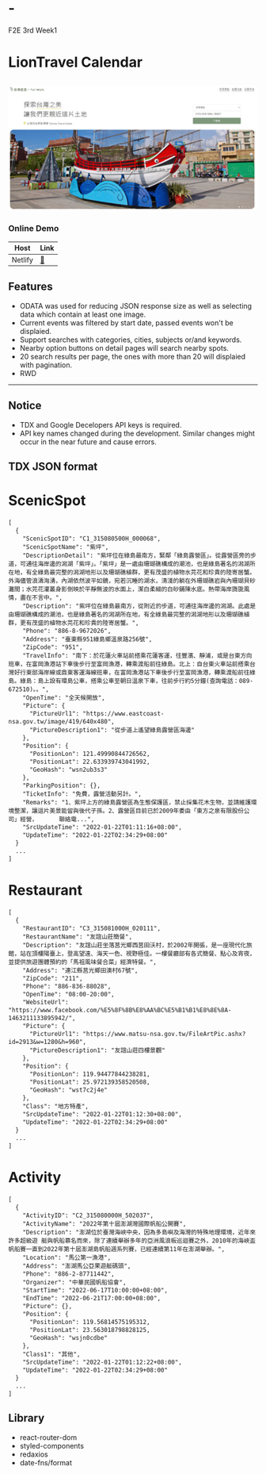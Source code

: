 # -
F2E 3rd Week1

# LionTravel Calendar

## ![index page snap shot](./src/img/readmeImg.jpg)
### Online Demo
| Host   | Link                    |
| -------|:----------------------- |
| Netlify| [:link:][Netlify-Demo]  |

[Netlify-Demo]: https://awesome-curie-51e091.netlify.app/
## Features
- ODATA was used for reducing JSON response size as well as selecting data which contain at least one image.
- Current events was filtered by start date, passed events won't be displaied.
- Support searches with categories, cities, subjects or/and keywords.
- Nearby option buttons on detail pages will search nearby spots.
- 20 search results per page, the ones with more than 20 will displaied with pagination. 
- RWD 
---

## Notice
- TDX and Google Decelopers API keys is required.
- API key names changed during the development. Similar changes might occur in the near future and cause errors.

## TDX JSON format 
# ScenicSpot
```
[
  {
    "ScenicSpotID": "C1_315080500H_000068",
    "ScenicSpotName": "紫坪",
    "DescriptionDetail": "紫坪位在綠島最南方，緊鄰「綠島露營區」。從露營區旁的步道，可通往海岸邊的潟湖「紫坪」。「紫坪」是一處由珊瑚礁構成的潮池，也是綠島著名的潟湖所在地，有全綠島最完整的潟湖地形以及珊瑚礁植群，更有茂盛的植物水芫花和珍貴的陸寄居蟹。外海儘管浪濤洶湧，內湖依然波平如鏡，宛若沉睡的湖水，清淺的躺在外珊瑚礁岩與內珊瑚貝砂灘間；水芫花灌叢身影倒映於平靜無波的水面上，潔白柔細的白砂鋪陳水底。熱帶海岸旖旎風情，盡在不言中。",
    "Description": "紫坪位在綠島最南方，從附近的步道，可通往海岸邊的潟湖。此處是由珊瑚礁構成的潮池，也是綠島著名的潟湖所在地，有全綠島最完整的潟湖地形以及珊瑚礁植群，更有茂盛的植物水芫花和珍貴的陸寄居蟹。",
    "Phone": "886-8-9672026",
    "Address": "臺東縣951綠島鄉溫泉路256號",
    "ZipCode": "951",
    "TravelInfo": "南下：於花蓮火車站前搭乘花蓮客運，往豐濱、靜浦，或是台東方向班車，在富岡漁港站下車後步行至富岡漁港，轉乘渡船前往綠島。北上：自台東火車站前搭乘台灣好行東部海岸線或鼎東客運海線班車，在富岡漁港站下車後步行至富岡漁港，轉乘渡船前往綠島。綠島：島上設有環島公車，搭乘公車至朝日溫泉下車，往前步行約5分鐘(查詢電話：089-672510)。。",
    "OpenTime": "全天候開放",
    "Picture": {
      "PictureUrl1": "https://www.eastcoast-nsa.gov.tw/image/419/640x480",
      "PictureDescription1": "從步道上遙望綠島露營區海邊"
    },
    "Position": {
      "PositionLon": 121.49990844726562,
      "PositionLat": 22.633939743041992,
      "GeoHash": "wsn2ub3s3"
    },
    "ParkingPosition": {},
    "TicketInfo": "免費，露營活動另計。",
    "Remarks": "1、紫坪上方的綠島露營區為生態保護區，禁止採集花木生物，並請維護環境整潔，讓這片美景能留與後代子孫。2、露營區目前已於2009年委由「東方之泉有限股份公司」經營，      聯絡電...",
    "SrcUpdateTime": "2022-01-22T01:11:16+08:00",
    "UpdateTime": "2022-01-22T02:34:29+08:00"
  }
  ...
]
```
# Restaurant
```
[
  {
    "RestaurantID": "C3_315081000H_020111",
    "RestaurantName": "友誼山莊簡餐",
    "Description": "友誼山莊坐落莒光鄉西莒田沃村，於2002年開張，是一座現代化旅館，站在頂樓陽臺上，登高望遠、海天一色、視野極佳。一樓餐廳部有各式簡餐、點心及宵夜，並提供旅遊團體預約的「馬祖風味餐合菜」經濟特餐。",
    "Address": "連江縣莒光鄉田澳村67號",
    "ZipCode": "211",
    "Phone": "886-836-88028",
    "OpenTime": "08:00-20:00",
    "WebsiteUrl": "https://www.facebook.com/%E5%8F%8B%E8%AA%BC%E5%B1%B1%E8%8E%8A-1463211133895942/",
    "Picture": {
      "PictureUrl1": "https://www.matsu-nsa.gov.tw/FileArtPic.ashx?id=2913&w=1280&h=960",
      "PictureDescription1": "友誼山莊四樓景觀"
    },
    "Position": {
      "PositionLon": 119.94477844238281,
      "PositionLat": 25.972139358520508,
      "GeoHash": "wst7c2j4e"
    },
    "Class": "地方特產",
    "SrcUpdateTime": "2022-01-22T01:12:30+08:00",
    "UpdateTime": "2022-01-22T02:34:29+08:00"
  }
  ...
]
```
# Activity
```
[
  {
    "ActivityID": "C2_315080000H_502037",
    "ActivityName": "2022年第十屆澎湖灣國際帆船公開賽",
    "Description": "澎湖位於臺灣海峽中央，因為多島嶼及海灣的特殊地理環境，近年來許多超級遊 艇與帆船慕名而來，除了連續舉辦多年的亞洲風浪板巡迴賽之外，2010年的海峽盃帆船賽一直到2022年第十屆澎湖島帆船週系列賽，已經連續第11年在澎湖舉辦。",
    "Location": "馬公第一漁港",
    "Address": "澎湖馬公亞果遊艇碼頭",
    "Phone": "886-2-87711442",
    "Organizer": "中華民國帆船協會",
    "StartTime": "2022-06-17T10:00:00+08:00",
    "EndTime": "2022-06-21T17:00:00+08:00",
    "Picture": {},
    "Position": {
      "PositionLon": 119.56814575195312,
      "PositionLat": 23.563018798828125,
      "GeoHash": "wsjn0cdbe"
    },
    "Class1": "其他",
    "SrcUpdateTime": "2022-01-22T01:12:22+08:00",
    "UpdateTime": "2022-01-22T02:34:29+08:00"
  }
  ...
]
```
## Library
- react-router-dom
- styled-components
- redaxios
- date-fns/format
